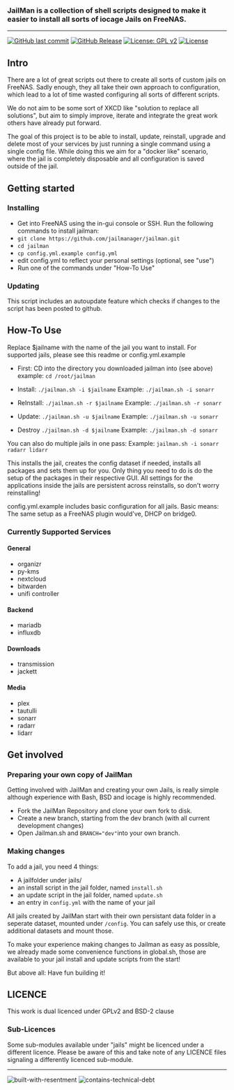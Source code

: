 


### JailMan is a collection of shell scripts designed to make it easier to install all sorts of iocage Jails on FreeNAS.

---

[![GitHub last commit](https://img.shields.io/github/last-commit/jailmanager/jailman/dev.svg)](https://github.com/jailmanager/jailman/commits/dev) [![GitHub Release](https://img.shields.io/github/release/jailmanager/jailman.svg)](https://github.com/jailmanager/jailman/releases/latest) [![License: GPL v2](https://img.shields.io/badge/License-GPL%20v2-blue.svg)](https://github.com/jailmanager/jailman/blob/master/docs/LICENSE.GPLV2) [![License](https://img.shields.io/badge/License-BSD%202--Clause-orange.svg)](https://github.com/jailmanager/jailman/blob/master/docs/LICENSE.BSD2)

## Intro

There are a lot of great scripts out there to create all sorts of custom jails on FreeNAS. Sadly enough, they all take their own approach to configuration, which lead to a lot of time wasted configuring all sorts of different scripts.

We do not aim to be some sort of XKCD like "solution to replace all solutions", but aim to simply improve, iterate and integrate the great work others have already put forward.

The goal of this project is to be able to install, update, reinstall, upgrade and delete most of your services by just running a single command using a single config file. While doing this we aim for a "docker like" scenario, where the jail is completely disposable and all configuration is saved outside of the jail.

## Getting started
### Installing
- Get into FreeNAS using the in-gui console or SSH.
Run the following commands to install jailman:
- `git clone https://github.com/jailmanager/jailman.git`
- `cd jailman`
- `cp config.yml.example config.yml`
- edit config.yml to reflect your personal settings (optional, see "use")
- Run one of the commands under "How-To Use"


### Updating
This script includes an autoupdate feature which checks if changes to the script has been posted to github.


## How-To Use
Replace $jailname with the name of the jail you want to install.
For supported jails, please see this readme or config.yml.example

- First: CD into the directory you downloaded jailman into (see above)
example:
`cd /root/jailman`

- Install:
`./jailman.sh -i $jailname`
Example:
`./jailman.sh -i sonarr`

- ReInstall:
`./jailman.sh -r $jailname`
Example:
`./jailman.sh -r sonarr`

- Update:
`./jailman.sh -u $jailname`
Example:
`./jailman.sh -u sonarr`

- Destroy
`./jailman.sh -d $jailname`
Example:
`./jailman.sh -d sonarr`

You can also do multiple jails in one pass:
Example:
`jailman.sh -i sonarr radarr lidarr`

This installs the jail, creates the config dataset if needed, installs all packages and sets them up for you.
Only thing you need to do is do the setup of the packages in their respective GUI.
All settings for the applications inside the jails are persistent across reinstalls, so don't worry reinstalling!

config.yml.example includes basic configuration for all jails.
Basic means: The same setup as a FreeNAS plugin would've, DHCP on bridge0.

### Currently Supported Services

#### General

- organizr
- py-kms
- nextcloud
- bitwarden
- unifi controller

#### Backend
- mariadb
- influxdb

#### Downloads

- transmission
- jackett

#### Media

- plex
- tautulli
- sonarr
- radarr
- lidarr

## Get involved

### Preparing your own copy of JailMan
Getting involved with JailMan and creating your own Jails, is really simple although experience with Bash, BSD and iocage is highly recommended.

- Fork the JailMan Repository and clone your own fork to disk.
- Create a new branch, starting from the dev branch (with all current development changes)
- Open Jailman.sh and `BRANCH="dev"`into your own branch. 

### Making changes
To add a jail, you need 4 things:

- A jailfolder under jails/
- an install script in the jail folder, named `install.sh`
- an update script in the jail folder, named `update.sh`
- an entry in `config.yml` with the name of your jail

All jails created by JailMan start with their own persistant data folder in a seperate dataset, mounted under `/config`.
You can safely use this, or create additional datasets and mount those. 

To make your experience making changes to Jailman as easy as possible, we already made some  convenience functions in global.sh, those are available to your jail install and update scripts from the start!

But above all: Have fun building it!

## LICENCE
This work is dual licenced under GPLv2 and BSD-2 clause

### Sub-Licences
Some sub-modules available under "jails" might be licenced under a different licence.
Please be aware of this and take note of any LICENCE files signaling a differently licenced sub-module.


---
![built-with-resentment](http://forthebadge.com/images/badges/built-with-resentment.svg)       ![contains-technical-debt](http://forthebadge.com/images/badges/contains-technical-debt.svg)
